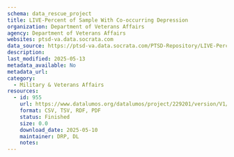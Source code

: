 ```yaml
---
schema: data_rescue_project 
title: LIVE-Percent of Sample With Co-occurring Depression
organization: Department of Veterans Affairs
agency: Department of Veterans Affairs
websites: ptsd-va.data.socrata.com
data_source: https://ptsd-va.data.socrata.com/PTSD-Repository/LIVE-Percent-of-Sample-With-Co-occurring-Depressio/azey-apqr
description: 
last_modified: 2025-05-13
metadata_available: No
metadata_url: 
category:
  - Military & Veterans Affairs 
resources:
  - id: 955
    url: https://www.datalumos.org/datalumos/project/229201/version/V1/view
    format: CSV, TSV, RDF, PDF
    status: Finished
    size: 0.0
    download_date: 2025-05-10
    maintainer: DRP, DL
    notes: 
---
```

